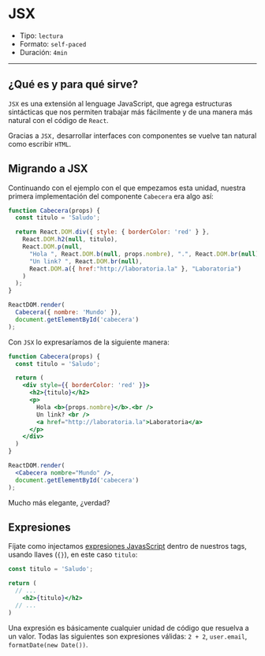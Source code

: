 # JSX

* Tipo: `lectura`
* Formato: `self-paced`
* Duración: `4min`

***

## ¿Qué es y para qué sirve?

`JSX` es una extensión al lenguage JavaScript, que agrega estructuras
sintácticas que nos permiten trabajar más fácilmente y de una manera más natural
con el código de `React`.

Gracias a `JSX,` desarrollar interfaces con componentes se vuelve tan natural
como escribir `HTML`.

## Migrando a JSX

Continuando con el ejemplo con el que empezamos esta unidad, nuestra primera
implementación del componente `Cabecera` era algo así:

```js
function Cabecera(props) {
  const titulo = 'Saludo';

  return React.DOM.div({ style: { borderColor: 'red' } },
    React.DOM.h2(null, titulo),
    React.DOM.p(null,
      "Hola ", React.DOM.b(null, props.nombre), ".", React.DOM.br(null),
      "Un link? ", React.DOM.br(null),
      React.DOM.a({ href:"http://laboratoria.la" }, "Laboratoria")
    )
  );
}

ReactDOM.render(
  Cabecera({ nombre: 'Mundo' }),
  document.getElementById('cabecera')
);
```

Con `JSX` lo expresaríamos de la siguiente manera:

```jsx
function Cabecera(props) {
  const titulo = 'Saludo';

  return (
    <div style={{ borderColor: 'red' }}>
      <h2>{titulo}</h2>
      <p>
        Hola <b>{props.nombre}</b>.<br />
        Un link? <br />
        <a href="http://laboratoria.la">Laboratoria</a>
      </p>
    </div>
  )
}

ReactDOM.render(
  <Cabecera nombre="Mundo" />,
  document.getElementById('cabecera')
);
```

Mucho más elegante, ¿verdad?

## Expresiones

Fíjate como injectamos [expresiones JavasScript](https://developer.mozilla.org/en-US/docs/Web/JavaScript/Guide/Expressions_and_Operators#Expressions)
dentro de nuestros tags, usando llaves (`{}`), en este caso `titulo`:

```jsx
const titulo = 'Saludo';

return (
  // ...
    <h2>{titulo}</h2>
  // ...
)
```

Una expresión es básicamente cualquier unidad de código que resuelva a un valor.
Todas las siguientes son expresiones válidas: `2 + 2`, `user.email`,
`formatDate(new Date())`.
